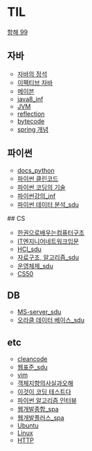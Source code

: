 # TIL

 <a href="https://github.com/southoftheriver/TIL/blob/master/%EC%9E%A1%EB%8B%A4%ED%95%9CT%EB%81%8C/docs/%ED%95%AD%ED%95%B4/main.md"> 항해 99 </a>

## 자바
<ul type="circle">
 <li><a href="https://github.com/southoftheriver/TIL/tree/master/Book/%EC%9E%90%EB%B0%94%EC%9D%98%EC%A0%95%EC%84%9D"> 자바의 정석 </a></li>
<li><a href="https://github.com/southoftheriver/TIL/tree/master/Book/%EC%9D%B4%ED%8E%99%ED%8B%B0%EB%B8%8C%EC%9E%90%EB%B0%94"> 이펙티브 자바 </a></li>
<li><a href="https://github.com/southoftheriver/TIL/blob/master/Book/%EC%9E%90%EB%B0%94%EC%9B%B9%EA%B0%9C%EB%B0%9C/%EB%A9%94%EC%9D%B4%EB%B8%90.md"> 메이븐 </a></li>
<li> <a href="https://github.com/southoftheriver/TIL/blob/master/Lecture/java_inf/java8.md"> java8_inf </a></li>
<li> <a href="https://github.com/southoftheriver/TIL/blob/master/Lecture/java_inf/JVM%EC%9D%B4%ED%95%B4.md"> JVM </a></li>
<li> <a href="https://github.com/southoftheriver/TIL/blob/master/Lecture/java_inf/%EB%A6%AC%ED%94%8C%EB%9E%99%EC%85%98.md>"> reflection </a></li>
<li> <a href="https://github.com/southoftheriver/TIL/blob/master/Lecture/java_inf/%EB%B0%94%EC%9D%B4%ED%8A%B8%EC%BD%94%EB%93%9C.md"> bytecode </a></li>
<li> <a href="https://github.com/southoftheriver/TIL/blob/master/Lecture/spring_inf/%EA%B0%9C%EB%85%90%EC%A0%95%EB%A6%AC.md"> spring 개념 </a></li>
</ul>

## 파이썬
<ul type="circle">
<li> <a href="https://github.com/southoftheriver/TIL/tree/master/Book/docs.python"> docs_python </a></li>
<li> <a href="https://github.com/southoftheriver/TIL/tree/master/Book/%ED%8C%8C%EC%9D%B4%EC%8D%AC%ED%81%B4%EB%A6%B0%EC%BD%94%EB%93%9C"> 파이썬 클린코드 </a></li>
<li> <a href="https://github.com/southoftheriver/TIL/tree/master/Book/%ED%8C%8C%EC%9D%B4%EC%8D%AC%EC%BD%94%EB%94%A9%EC%9D%98%EA%B8%B0%EC%88%A0"> 파이썬 코딩의 기술 </a></li>
<li> <a href="https://github.com/southoftheriver/TIL/tree/master/Lecture/python_inf"> 파이썬강의_inf</a></li>
<li> <a href="https://github.com/southoftheriver/TIL/blob/master/Collegue/21-2/%ED%8C%8C%EC%9D%B4%EC%8D%AC%EB%8D%B0%EC%9D%B4%ED%84%B0%EB%B6%84%EC%84%9D.md"> 파이썬 데이터 분석_sdu </a></li>

</ul>
## CS
<ul type="circle">
<li> <a href="https://github.com/southoftheriver/TIL/tree/master/Book/%ED%95%9C%EA%B6%8C%EC%9C%BC%EB%A1%9C%EB%B0%B0%EC%9A%B0%EB%8A%94%EC%BB%B4%ED%93%A8%ED%84%B0%EA%B5%AC%EC%A1%B0%2C%ED%94%84%EB%A1%9C%EA%B7%B8%EB%9E%98%EB%B0%8D"> 한권으로배우는컴퓨터구조 </a></li>
<li> <a href="https://github.com/southoftheriver/TIL/tree/master/Book/IT%EC%97%94%EC%A7%80%EB%8B%88%EC%96%B4%EB%84%A4%ED%8A%B8%EC%9B%8C%ED%81%AC%EC%9E%85%EB%AC%B8"> IT엔지니어네트워크입문</a></li>
<li> <a href="https://github.com/southoftheriver/TIL/blob/master/Collegue/21-2/HCI.md"> HCI_sdu </a></li>
<li> <a href="https://github.com/southoftheriver/TIL/blob/master/Collegue/21-2/%EC%9E%90%EB%A3%8C%EA%B5%AC%EC%A1%B0%EC%99%80%20%EC%95%8C%EA%B3%A0%EB%A6%AC%EC%A6%98.md"> 자료구조, 알고리즘_sdu</a></li>
<li> <a href="https://github.com/southoftheriver/TIL/tree/master/Collegue/22-1/%EC%9A%B4%EC%98%81%EC%B2%B4%EC%A0%9C"> 운영체제_sdu </a></li>
<li> <a href="https://github.com/southoftheriver/TIL/blob/master/%EC%9E%A1%EB%8B%A4%ED%95%9CT%EB%81%8C/CS50.md"> CS50 </a></li>

</ul>

## DB
<ul type="circle">
<li> <a href="https://github.com/southoftheriver/TIL/tree/master/Collegue/22-1/%EB%8D%B0%EC%9D%B4%ED%84%B0%EB%B2%A0%EC%9D%B4%EC%8A%A4"> MS-server_sdu </a></li>
<li> <a href="https://github.com/southoftheriver/TIL/tree/master/Collegue/22-1/%EC%98%A4%EB%9D%BC%ED%81%B4%EB%8D%B0%EC%9D%B4%ED%84%B0%EB%B2%A0%EC%9D%B4%EC%8A%A4"> 오라클 데이터 베이스_sdu </a></li>

</ul>

## etc
<ul type="circle">
<li> <a href="https://github.com/southoftheriver/TIL/tree/master/Book/CleanCode"> cleancode </a></li>
<li> <a href="https://github.com/southoftheriver/TIL/tree/master/Collegue/22-1/%EC%9B%B9%ED%91%9C%EC%A4%80"> 웹표준_sdu</a></li>
<li> <a href="https://github.com/southoftheriver/TIL/tree/master/Book/practicalVim"> vim </a></li>
<li> <a href="https://github.com/southoftheriver/TIL/tree/master/Book/%EA%B0%9D%EC%B2%B4%EC%A7%80%ED%96%A5%EC%9D%98%EC%82%AC%EC%8B%A4%EA%B3%BC%EC%98%A4%ED%95%B4"> 객체지향의사실과오해 </a></li>
<li> <a href="https://github.com/southoftheriver/TIL/tree/master/Book/%EC%9D%B4%EA%B2%83%EC%9D%B4%EC%BD%94%EB%94%A9%ED%85%8C%EC%8A%A4%ED%8A%B8%EB%8B%A4"> 이것이 코딩 테스트다 </a></li>
<li> <a href="https://github.com/southoftheriver/TIL/tree/master/Book/%ED%8C%8C%EC%9D%B4%EC%8D%AC%EC%95%8C%EA%B3%A0%EB%A6%AC%EC%A6%98%EC%9D%B8%ED%84%B0%EB%B7%B0"> 파이썬 알고리즘 인터뷰</a></li>
<li> <a href="https://github.com/southoftheriver/TIL/tree/master/Lecture/%EC%9B%B9%EA%B0%9C%EB%B0%9C%EC%A2%85%ED%95%A9_spa"> 웹개발종합_spa </a></li>
<li> <a href="https://github.com/southoftheriver/TIL/tree/master/Lecture/%EC%9B%B9%EA%B0%9C%EB%B0%9C%ED%94%8C%EB%9F%AC%EC%8A%A4_spa"> 웹개발플러스_spa </a></li>
<li> <a href="https://github.com/southoftheriver/TIL/blob/master/Lecture/%EC%9D%B4%EA%B2%83%EC%9D%B4%EC%9A%B0%EB%B6%84%ED%88%AC%EB%A6%AC%EB%88%85%EC%8A%A4%EB%8B%A4/%EC%9A%B0%EB%B6%84%ED%88%AC%EB%A6%AC%EB%88%85%EC%8A%A4.md"> Ubuntu </a></li>
<li> <a href="https://github.com/southoftheriver/TIL/blob/master/%EC%9E%A1%EB%8B%A4%ED%95%9CT%EB%81%8C/Linux.md"> Linux </a></li>
<li> <a href="https://github.com/southoftheriver/TIL/blob/master/%EC%9E%A1%EB%8B%A4%ED%95%9CT%EB%81%8C/HTTP.md"> HTTP </a></li>

</ul>

